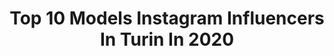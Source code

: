 ---
title: Top 10 Models Instagram Influencers In Turin In 2020
description: >-
  Find top models Instagram influencers in Turin in 2020. Most popular hashtags: #turin #portrait #italy #italiangirl.
platform: Instagram
hits: 24
text_top: Analyze the best Instagram accounts on inBeat.
text_bottom: inBeat holds 24 Instagram influencers like this in Turin, Italy for you to collaborate.
profiles:
  - username: "ibg_hott"
    fullname: >-
      Rino - VolgoItalia | Volgo 🇮🇹
    bio: >-
      Admin, Collab.& Marketing @volgoitalia LM @volgopiemonte Adm @volgotorino 🔽 info & collaborations 📷#Canon 📽#GoPro 📱#samsung All pics are mine
    location: "Italy"
    followers: 2902
    engagement: 1254
    commentsToLikes: 0.134311
    id: ck0tvy69ddaxm0i19dbc0whhk
    verified: false
    hashtags: "#ig, #riminilifestyle, #piemonte, #note10plus"
  - username: "sii.lv_"
    fullname: >-
      Silvia Di Santo♡
    bio: >-
      Addicted to travel 🌍 Based in Turin 📍 Model & Cinema🎬
    location: "Italy"
    followers: 90480
    engagement: 696
    commentsToLikes: 0.005380
    id: ck8wgojylhris0j781y7zz7eb
    verified: false
    hashtags: "#loveromwe, #giftedby, #adv, #cluse"
  - username: "marty__muse"
    fullname: >-
      ༺MARTINA RAMUNDO༻
    bio: >-
      ❃Travel ❃Lifestyle ❃Beauty ❃ Italian Model 📍From Turin 📩infomartymuse@gmail.com / Direct Scopri i miei Tiktok 👇🏻 👇🏻
    location: "Italy"
    followers: 38675
    engagement: 221
    commentsToLikes: 0.216067
    id: ck6u6mviogjau0j71oddxhlt1
    verified: false
    hashtags: ""
  - username: "elisa_macco"
    fullname: >-
      Elisa Macco
    bio: >-
      ~Born in Savona 🌅 ~Live in Turin 🌃 ~Collaborations -> Email/DM📷 ~maccoelisa@gmail.com ~Nobody said it was easy 🌞 #unito #psychology #turin
    location: "Italy"
    followers: 3871
    engagement: 970
    commentsToLikes: 0.106334
    id: ck9wfappso01w0j78eijbuqxj
    verified: false
    hashtags: "#girly, #artofselfportraiture, #bravogreatphoto, #one"
  - username: "milejuveofficial"
    fullname: >-
      🤍🖤 Milena Garreffa 🤍🖤
    bio: >-
      📍#turin 🤍🖤 🎀#model#actress #dancer #showgirl • CiaoDarwin7 🌈 • Furore ⭐ • Pantellas 🥳 My life is my #passion 💗 ➡ follow me #ForzaJuve! 🤍🖤
    location: "Italy"
    followers: 23644
    engagement: 1484
    commentsToLikes: 0.034726
    id: ck8t66o44cfip0j787rsra0xs
    verified: false
    hashtags: "#finoallafine, #me, #milenagarreffa, #sensual"
  - username: "martadimatteo__"
    fullname: >-
      🌸 MARTA DI MATTEO 🌸
    bio: >-
      🎓 Economics 💄 Model 🎿 Ski Instructor 💚 Monster Energy Girl 📧 For collabs: DM or marta_dimatteo@libero.it 📍Turin, Italy 🇮🇹
    location: "Italy"
    followers: 36399
    engagement: 701
    commentsToLikes: 0.041850
    id: ck8szh5zhofe00j78w2gx6kik
    verified: false
    hashtags: "#monstergirls, #sporty, #monsterenergygirl, #summertime"
  - username: "enrica_76to"
    fullname: >-
      Enrica
    bio: >-
      Blonde Chemistry, Personal Blog Pictures of my life! Fashion addicted, Blog, Life! 💋👩👗✨👠 Turin
    location: "Italy"
    followers: 27750
    engagement: 1032
    commentsToLikes: 0.036956
    id: ck9wez8nvmjp90j78g67dab4y
    verified: false
    hashtags: "#minigonna, #italiangirl, #legs, #labionda"
  - username: "carola_bianco_"
    fullname: >-
      Carola Bianco
    bio: >-
      📍 Turin, Milan | Italy ❄️20 years old 👩🏻‍⚕️Med student @unitorino Agency: @bravemodels
    location: "Italy"
    followers: 8034
    engagement: 653
    commentsToLikes: 0.038672
    id: ck6ufbfr2w2590j71nlmz3inb
    verified: false
    hashtags: "#portraitgirl, #fashiongirl, #girl, #beauty"
  - username: "lucialuciano"
    fullname: >-
      L U C E ✨
    bio: >-
      📍Turin, Italy ◻️◼️🇮🇹⚽️ TikTok lucia.luciano 🎥 TOKYO IL FILM ⬇️⬇️
    location: "Italy"
    followers: 42907
    engagement: 199
    commentsToLikes: 0.288551
    id: ckf5xciyiv6by0j23ra6u6f33
    verified: false
    hashtags: "#turin, #bikini, #italia, #ibiza"
  - username: "lauratortorici"
    fullname: >-
      Laura Tortorici
    bio: >-
      • Donnavventura Experience 2019 🌍 •5^ classificata @missitalia 2019 👑 •Computer engineering💻 •Detto Fatto (Rai2) model
    location: "Italy"
    followers: 6389
    engagement: 624
    commentsToLikes: 0.024295
    id: ck5q4xt8lqn870i11yz1t4tiq
    verified: false
    hashtags: "#italia, #roma, #rome, #italy"
---